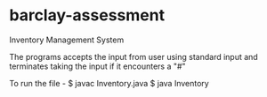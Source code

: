 # barclay-assessment
Inventory Management System

  The programs accepts the input from user using standard input and terminates taking the input if it encounters a "#"

  To run the file - 
  $ javac Inventory.java
  $ java Inventory
